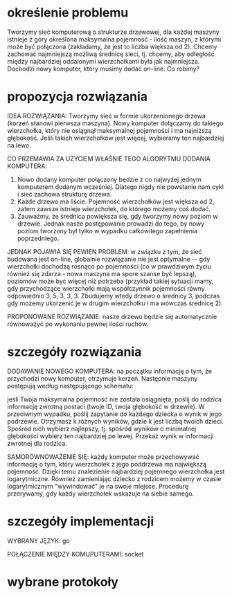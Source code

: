 określenie problemu
=============

Tworzymy sieć komputerową o strukturze drzewowej, dla każdej maszyny istnieje z góry określona maksymalna pojemność - ilość maszyn, z którymi może być połączona (zakładamy, że jest to liczba większa od 2). Chcemy zachować najmniejszą możliwą średnicę sieci, tj. chcemy, aby odległość między najbardziej oddalonymi wierzchołkami była jak najmniejsza. Dochodzi nowy komputer, który musimy dodać on-line. Co robimy?

propozycja rozwiązania
=============

IDEA ROZWIĄZANIA:
Tworzymy sieć w formie ukorzenionego drzewa (korzeń stanowi pierwsza maszyna). Nowy komputer dołączamy do takiego wierzchołka, który nie osiągnął maksymalnej pojemności i ma najniższą głębokość. Jeśli takich wierzchołków jest więcej, wybieramy ten najbardziej na lewo.

CO PRZEMAWIA ZA UŻYCIEM WŁAŚNIE TEGO ALGORYTMU DODANIA KOMPUTERA:
1. Nowo dodany komputer połączony będzie z co najwyżej jednym komputerem dodanym wcześniej. Dlatego nigdy nie powstanie nam cykl i sieć zachowa strukturę drzewa.
2. Każde drzewo ma liście. Pojemność wierzchołków jest większa od 2, zatem zawsze istnieje wierzchołek, do którego możemy coś dodać.
3. Zauważmy, że średnica powiększa się, gdy tworzymy nowy poziom w drzewie. Jednak nasze postępowanie prowadzi do tego, by nowy poziom tworzony był tylko w wypadku całkowitego zapełnienia poprzedniego.

JEDNAK POJAWIA SIĘ PEWIEN PROBLEM: w związku z tym, że sieć budowana jest on-line, globalnie rozwiązanie nie jest optymalne -- gdy wierzchołki dochodzą rosnąco po pojemności (co w prawdziwym życiu również się zdarza - nowa maszyna ma spore szanse być lepszą), poziomów może być więcej niż potrzeba (przykład takiej sytuacji mamy, gdy przychodzące wierzchołki mają współczynnik pojemności równy odpowiednio 3, 5, 3, 3, 3. Zbudujemy wtedy drzewo o średnicy 3, podczas gdy możemy ukorzenić je w drugim wierzchołku i ma wówczas średnicę 2).

PROPONOWANE ROZWIĄZANIE: nasze drzewo będzie się automatycznie równoważyć po wykonaniu pewnej ilości ruchów. 

szczegóły rozwiązania
=============

DODAWANIE NOWEGO KOMPUTERA: na początku informację o tym, że przychodzi nowy komputer, otrzymuje korzeń. Następnie maszyny postępują według następującego schematu: 

jeśli Twoja maksymalna pojemność nie została osiągnięta, poślij do rodzica informację zwrotną postaci (twoje ID, twoja głębokość w drzewie). W przeciwnym wypadku, poślij zapytanie do każdego dziecka o wynik w jego podrzewie. Otrzymasz k różnych wyników, gdzie k jest liczbą twoich dzieci. Spośród nich wybierz najlepszy, tj. spośród wyników o minimalnej głębokości wybierz ten najbardziej po lewej. Przekaż wynik w informacji zwrotnej dla rodzica.

SAMORÓWNOWAŻENIE SIĘ: każdy komputer może przechowywać informację o tym, który wierzchołek z jego poddrzewa ma największą pojemność. Dzięki temu znalezienie najbardziej pojemnego wierzchołka jest logarytmiczne. Również zamieniając dziecko z rodzicem możemy w czasie logarytmicznym "wywindować" je na swoje miejsce. Procedurę przerywamy, gdy każdy wierzchołek wskazuje na siebie samego.

szczegóły implementacji
=============

WYBRANY JĘZYK: go

POŁĄCZENIE MIĘDZY KOMUPUTERAMI: socket

wybrane protokoły
=============
